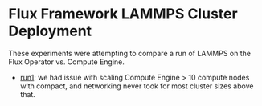 # Flux Framework LAMMPS Cluster Deployment

These experiments were attempting to compare a run of LAMMPS on the Flux Operator
vs. Compute Engine.

 - [run1](run1): we had issue with scaling Compute Engine > 10 compute nodes with compact, and networking never took for most cluster sizes above that.

